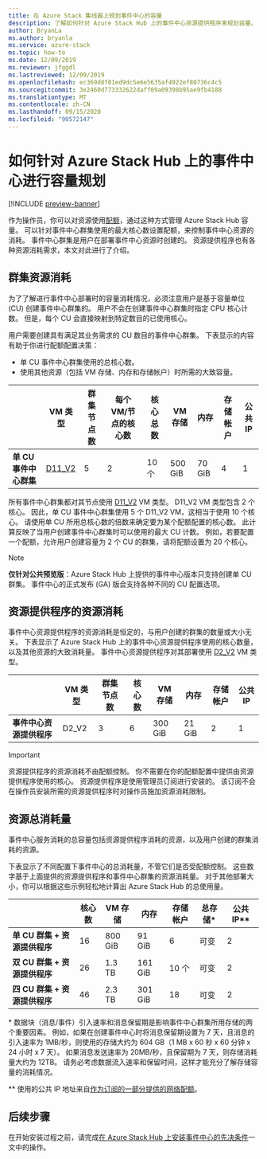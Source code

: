 ```yaml
---
title: 在 Azure Stack 集线器上规划事件中心的容量
description: 了解如何针对 Azure Stack Hub 上的事件中心资源提供程序来规划容量。
author: BryanLa
ms.author: bryanla
ms.service: azure-stack
ms.topic: how-to
ms.date: 12/09/2019
ms.reviewer: jfggdl
ms.lastreviewed: 12/09/2019
ms.openlocfilehash: ec369d8f01ed9dc5e6e5635af4922ef80736c4c5
ms.sourcegitcommit: 3e2460d773332622daff09a09398b95ae9fb4188
ms.translationtype: MT
ms.contentlocale: zh-CN
ms.lasthandoff: 09/15/2020
ms.locfileid: "90572147"
---
```

# <a name="how-to-do-capacity-planning-for-event-hubs-on-azure-stack-hub"></a>如何针对 Azure Stack Hub 上的事件中心进行容量规划

[!INCLUDE [preview-banner](../includes/event-hubs-preview.md)]

作为操作员，你可以对资源使用[配额](azure-stack-quota-types.md)，通过这种方式管理 Azure Stack Hub 容量。 可以针对事件中心群集使用的最大核心数设置配额，来控制事件中心资源的消耗。 事件中心群集是用户在部署事件中心资源时创建的。 资源提供程序也有各种资源消耗需求，本文对此进行了介绍。

## <a name="cluster-resource-consumption"></a>群集资源消耗

为了了解进行事件中心部署时的容量消耗情况，必须注意用户是基于容量单位 (CU) 创建事件中心群集的。 用户不会在创建事件中心群集时指定 CPU 核心计数。 但是，每个 CU 会直接映射到特定数目的已使用核心。 

用户需要创建具有满足其业务需求的 CU 数目的事件中心群集。 下表显示的内容有助于你进行配额配置决策：
- 单 CU 事件中心群集使用的总核心数。
- 使用其他资源（包括 VM 存储、内存和存储帐户）时所需的大致容量。

| | VM 类型 | 群集节点数 | 每个 VM/节点的核心数 | 核心总数 | VM 存储 | 内存 | 存储帐户 | 公共 IP |
|-|---------|-------|-------------------|-------------|------------|--------|------------------|---|
| **单 CU 事件中心群集** | [D11_V2](../user/azure-stack-vm-sizes.md#mo-dv2) | 5 | 2 | 10 个 | 500 GiB | 70 GiB | 4 | 1 |

所有事件中心群集都对其节点使用 [D11_V2](../user/azure-stack-vm-sizes.md#mo-dv2) VM 类型。 D11_V2 VM 类型包含 2 个核心。 因此，单 CU 事件中心群集使用 5 个 D11_V2 VM，这相当于使用 10 个核心。 请使用单 CU 所用总核心数的倍数来确定要为某个配额配置的核心数。 此计算反映了当用户创建事件中心群集时可以使用的最大 CU 计数。 例如，若要配置一个配额，允许用户创建容量为 2 个 CU 的群集，请将配额设置为 20 个核心。

> [!NOTE]
> **仅针对公共预览版**：Azure Stack Hub 上提供的事件中心版本只支持创建单 CU 群集。 事件中心的正式发布 (GA) 版会支持各种不同的 CU 配置选项。

## <a name="resource-provider-resource-consumption"></a>资源提供程序的资源消耗  

事件中心资源提供程序的资源消耗是恒定的，与用户创建的群集的数量或大小无关。 下表显示了 Azure Stack Hub 上的事件中心资源提供程序使用的核心数量，以及其他资源的大致消耗量。 事件中心资源提供程序对其部署使用 [D2_V2](../user/azure-stack-vm-sizes.md#dv2-series) VM 类型。

|                                  | VM 类型 | 群集节点数 | 核心数 | VM 存储 | 内存 | 存储帐户 | 公共 IP |
|----------------------------------|---------|---------------|-------|------------|--------|------------------|------------|
| **事件中心资源提供程序** | D2_V2   | 3     | 6     | 300 GiB | 21 GiB | 2 | 1 |

> [!IMPORTANT]
> 资源提供程序的资源消耗不由配额控制。 你不需要在你的配额配置中提供由资源提供程序使用的核心。 资源提供程序是使用管理员订阅进行安装的。 该订阅不会在操作员安装所需的资源提供程序时对操作员施加资源消耗限制。

## <a name="total-resource-consumption"></a>资源总消耗量

事件中心服务消耗的总容量包括资源提供程序消耗的资源，以及用户创建的群集消耗的资源。

下表显示了不同配置下事件中心的总消耗量，不管它们是否受配额控制。 这些数字基于上面提供的资源提供程序和事件中心群集的资源消耗量。 对于其他部署大小，你可以根据这些示例轻松地计算出 Azure Stack Hub 的总使用量。

|                                      | 核心数 | VM 存储 | 内存  | 存储帐户 | 总存储\* | 公共 IP\*\* |
|--------------------------------------|-------|------------|---------|------------------|---------------|------------|
| **单 CU 群集 + 资源提供程序** | 16    | 800 GiB    | 91 GiB  | 6                | 可变    | 2 |
| **双 CU 群集 + 资源提供程序** | 26    | 1.3 TB     | 161 GiB | 10 个               | 可变    | 2 |
| **四 CU 群集 + 资源提供程序** | 46    | 2.3 TB     | 301 GiB | 18               | 可变    | 2 |

\* 数据块（消息/事件）引入速率和消息保留期是影响事件中心群集所用存储的两个重要因素。 例如，如果在创建事件中心时将消息保留期设置为 7 天，且消息的引入速率为 1MB/秒，则使用的存储大约为 604 GB（1 MB x 60 秒 x 60 分钟 x 24 小时 x 7 天）。 如果消息发送速率为 20MB/秒，且保留期为 7 天，则存储消耗量大约为 12TB。 请务必考虑数据流入速率和保留时间，这样才能充分了解存储容量的消耗情况。

\*\* 使用的公共 IP 地址来自[作为订阅的一部分提供的网络配额](azure-stack-quota-types.md#network-quota-types)。

## <a name="next-steps"></a>后续步骤

在开始安装过程之前，请完成[在 Azure Stack Hub 上安装事件中心的先决条件](event-hubs-rp-prerequisites.md)一文中的操作。
